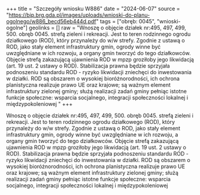 +++
title = "Szczegóły wniosku W886"
date = "2024-06-07"
source = "https://bip.brg.gda.pl/images/uploads/wnioski-do-planu-ogolnego/w886_becd56eb444d.pdf"
tags = ["obręb: 0045", "wnioski-ogolne"]
geolinks = []
raw = "Wnoszę o objęcie działek nr:495, 497, 499, 500. obręb 0045. strefą zieleni i rekreacji. Jest to teren rodzinnego ogrodu działkowego (ROD), który przynależy do w/w strefy. Zgodnie z ustawą o ROD, jako stały  element infrastruktury gmin, ogrody winne być uwzględniane w ich rozwoju, a organy gmin tworzyć do tego  działkowców. Objęcie strefą zakazującą ujawnienia ROD w mpzp groziłoby jego likwidacją (art. 19 ust. 2  ustawy o ROD). Stabilizacja prawna będzie sprzyjała podnoszeniu standardu ROD - ryzyko likwidacji zniechęci   do inwestowania w działki. ROD są obszarem o wysokiej bioróżnorodności, ich ochrona planistyczna realizuje   prawo UE oraz krajowe; są ważnym element infrastruktury zielonej gminy; służą realizacji zadań gminy pełniąc istotne funkcje społeczne: wsparcia socjalnego, integracji społeczności lokalnej i międzypokoleniowej "
+++

Wnoszę o objęcie działek nr:495, 497, 499, 500. obręb 0045. strefą zieleni i rekreacji. Jest to teren
rodzinnego ogrodu działkowego (ROD), który przynależy do w/w strefy. Zgodnie z ustawą o ROD, jako stały
 element infrastruktury gmin, ogrody winne być uwzględniane w ich rozwoju, a organy gmin tworzyć do tego
 działkowców. Objęcie strefą zakazującą ujawnienia ROD w mpzp groziłoby jego likwidacją (art. 19 ust. 2
 ustawy o ROD). Stabilizacja prawna będzie sprzyjała podnoszeniu standardu ROD - ryzyko likwidacji zniechęci 
 do inwestowania w działki. ROD są obszarem o wysokiej bioróżnorodności, ich ochrona planistyczna realizuje 
 prawo UE oraz krajowe; są ważnym element infrastruktury zielonej gminy; służą realizacji zadań gminy
pełniąc istotne funkcje społeczne: wsparcia socjalnego, integracji społeczności lokalnej i międzypokoleniowej



